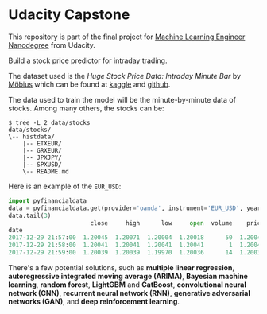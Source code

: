 # Udacity Capstone

This repository is part of the final project for [Machine Learning Engineer Nanodegree](https://www.udacity.com/course/machine-learning-engineer-nanodegree--nd009t) from Udacity.

Build a stock price predictor for intraday trading.

The dataset used is the _Huge Stock Price Data: Intraday Minute Bar_ by [Möbius](https://www.kaggle.com/arashnic) which can be found at [kaggle](https://www.kaggle.com/datasets/arashnic/stock-data-intraday-minute-bar) and [github](https://github.com/FutureSharks/financial-data/tree/master/pyfinancialdata).

The data used to train the model will be the minute-by-minute data of stocks.
Among many others, the stocks can be:

```
$ tree -L 2 data/stocks
data/stocks/
\-- histdata/
    |-- ETXEUR/
    |-- GRXEUR/
    |-- JPXJPY/
    |-- SPXUSD/
    \-- README.md
```

Here is an example of the `EUR_USD`:

```python
import pyfinancialdata
data = pyfinancialdata.get(provider='oanda', instrument='EUR_USD', year=2017)
data.tail(3)
                       close     high      low     open  volume    price
date
2017-12-29 21:57:00  1.20045  1.20071  1.20004  1.20018      50  1.20045
2017-12-29 21:58:00  1.20041  1.20041  1.20041  1.20041       1  1.20041
2017-12-29 21:59:00  1.20039  1.20039  1.19970  1.20036      14  1.20039
```

There's a few potential solutions, such as **multiple linear regression**, **autoregressive integrated moving average (ARIMA)**, **Bayesian machine learning**, **random forest**, **LightGBM** and **CatBoost**, **convolutional neural network (CNN)**, **recurrent neural network (RNN)**, **generative adversarial networks (GAN)**, and **deep reinforcement learning**.
